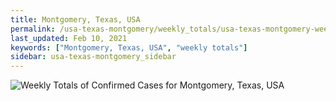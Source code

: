 ```yaml
---
title: Montgomery, Texas, USA
permalink: /usa-texas-montgomery/weekly_totals/usa-texas-montgomery-weekly_totals.html
last_updated: Feb 10, 2021
keywords: ["Montgomery, Texas, USA", "weekly totals"]
sidebar: usa-texas-montgomery_sidebar
---
```


![Weekly Totals of Confirmed Cases for Montgomery, Texas, USA](/covid_tracker/images/graphs/usa-texas-montgomery-weekly_totals_graph.png)
